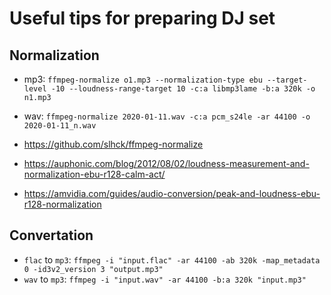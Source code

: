 # Useful tips for preparing DJ set

## Normalization

- mp3: `ffmpeg-normalize o1.mp3 --normalization-type ebu --target-level -10 --loudness-range-target 10 -c:a libmp3lame -b:a 320k -o n1.mp3`
- wav: `ffmpeg-normalize 2020-01-11.wav -c:a pcm_s24le -ar 44100 -o 2020-01-11_n.wav`

- https://github.com/slhck/ffmpeg-normalize
- https://auphonic.com/blog/2012/08/02/loudness-measurement-and-normalization-ebu-r128-calm-act/
- https://amvidia.com/guides/audio-conversion/peak-and-loudness-ebu-r128-normalization

## Convertation

- `flac` to `mp3`: `ffmpeg -i "input.flac" -ar 44100 -ab 320k -map_metadata 0 -id3v2_version 3 "output.mp3"`
- `wav` to `mp3`: `ffmpeg -i "input.wav" -ar 44100 -b:a 320k "input.mp3"`
